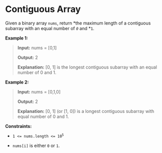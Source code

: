 # Contiguous Array

Given a binary array <code>nums</code>, return *the maximum length of a contiguous subarray with an equal number of *<code>0</code>* and *<code>1</code>.


**Example 1:**
>
> **Input:** nums = [0,1]
>
> **Output:** 2
>
> **Explanation:** [0, 1] is the longest contiguous subarray with an equal number of 0 and 1.

**Example 2:**
>
> **Input:** nums = [0,1,0]
>
> **Output:** 2
>
> **Explanation:** [0, 1] (or [1, 0]) is a longest contiguous subarray with equal number of 0 and 1.


**Constraints:**

- <code>1 &lt;= nums.length &lt;= 10<sup>5</sup></code>

- <code>nums[i]</code> is either <code>0</code> or <code>1</code>.
